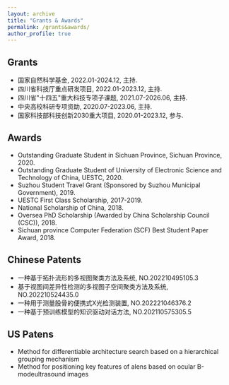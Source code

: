 ```yaml
---
layout: archive
title: "Grants & Awards"
permalink: /grants&awards/
author_profile: true
---
```

## Grants
* 国家自然科学基金, 2022.01-2024.12, 主持.
* 四川省科技厅重点研发项目, 2022.01-2023.12, 主持.
* 四川省"十四五"重大科技专项子课题, 2021.07-2026.06, 主持.
* 中央高校科研专项资助, 2020.07-2023.06, 主持.
* 国家科技部科技创新2030重大项目, 2020.01-2023.12, 参与.

## Awards
* Outstanding Graduate Student in Sichuan Province, Sichuan Province, 2020.
* Outstanding Graduate Student of University of Electronic Science and Technology of China, UESTC, 2020.
* Suzhou Student Travel Grant (Sponsored by Suzhou Municipal Government), 2019.
* UESTC First Class Scholarship, 2017-2019.
* National Scholarship of China, 2018.
* Oversea PhD Scholarship (Awarded by China Scholarship Council (CSC)), 2018.
* Sichuan province Computer Federation (SCF) Best Student Paper Award, 2018.

## Chinese Patents
* 一种基于拓扑流形的多视图聚类方法及系统, NO.202210495105.3
* 基于视图间差异性检测的多视图子空间聚类方法及系统, NO.202210524435.0
* 一种用于测量股骨的便携式X光检测装置, NO.202221046376.2
* 一种基于预训练模型的知识驱动对话方法, NO.202110575305.5

## US Patens
* Method for differentiable architecture search based on a hierarchical grouping mechanism
* Method for positioning key features of alens based on ocular B-modeultrasound images
